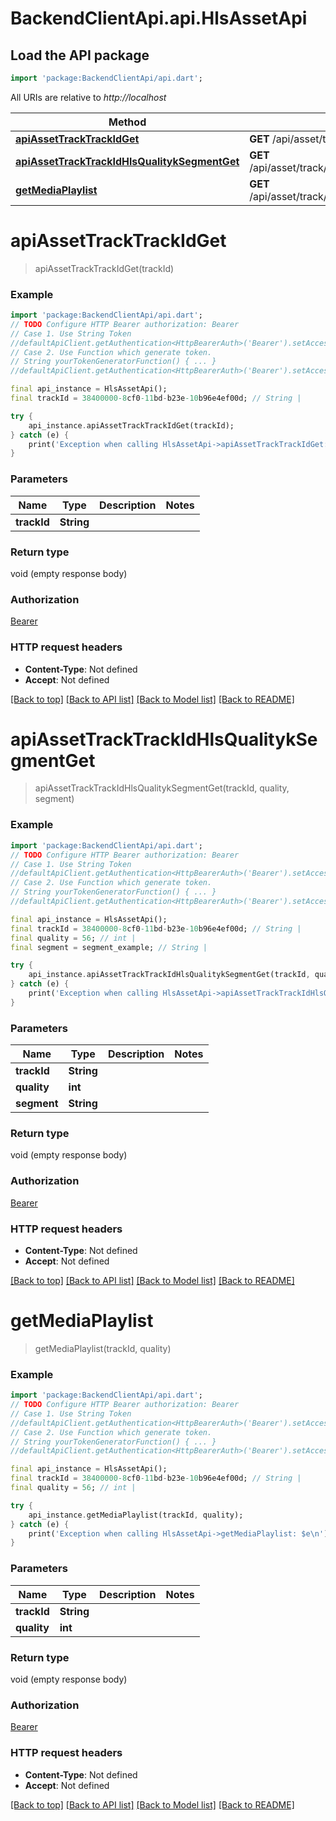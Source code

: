 # BackendClientApi.api.HlsAssetApi

## Load the API package
```dart
import 'package:BackendClientApi/api.dart';
```

All URIs are relative to *http://localhost*

Method | HTTP request | Description
------------- | ------------- | -------------
[**apiAssetTrackTrackIdGet**](HlsAssetApi.md#apiassettracktrackidget) | **GET** /api/asset/track/{trackId} | 
[**apiAssetTrackTrackIdHlsQualitykSegmentGet**](HlsAssetApi.md#apiassettracktrackidhlsqualityksegmentget) | **GET** /api/asset/track/{trackId}/hls/{quality}k/{segment} | 
[**getMediaPlaylist**](HlsAssetApi.md#getmediaplaylist) | **GET** /api/asset/track/{trackId}/hls/{quality}k/playlist.m3u8 | 


# **apiAssetTrackTrackIdGet**
> apiAssetTrackTrackIdGet(trackId)



### Example
```dart
import 'package:BackendClientApi/api.dart';
// TODO Configure HTTP Bearer authorization: Bearer
// Case 1. Use String Token
//defaultApiClient.getAuthentication<HttpBearerAuth>('Bearer').setAccessToken('YOUR_ACCESS_TOKEN');
// Case 2. Use Function which generate token.
// String yourTokenGeneratorFunction() { ... }
//defaultApiClient.getAuthentication<HttpBearerAuth>('Bearer').setAccessToken(yourTokenGeneratorFunction);

final api_instance = HlsAssetApi();
final trackId = 38400000-8cf0-11bd-b23e-10b96e4ef00d; // String | 

try {
    api_instance.apiAssetTrackTrackIdGet(trackId);
} catch (e) {
    print('Exception when calling HlsAssetApi->apiAssetTrackTrackIdGet: $e\n');
}
```

### Parameters

Name | Type | Description  | Notes
------------- | ------------- | ------------- | -------------
 **trackId** | **String**|  | 

### Return type

void (empty response body)

### Authorization

[Bearer](../README.md#Bearer)

### HTTP request headers

 - **Content-Type**: Not defined
 - **Accept**: Not defined

[[Back to top]](#) [[Back to API list]](../README.md#documentation-for-api-endpoints) [[Back to Model list]](../README.md#documentation-for-models) [[Back to README]](../README.md)

# **apiAssetTrackTrackIdHlsQualitykSegmentGet**
> apiAssetTrackTrackIdHlsQualitykSegmentGet(trackId, quality, segment)



### Example
```dart
import 'package:BackendClientApi/api.dart';
// TODO Configure HTTP Bearer authorization: Bearer
// Case 1. Use String Token
//defaultApiClient.getAuthentication<HttpBearerAuth>('Bearer').setAccessToken('YOUR_ACCESS_TOKEN');
// Case 2. Use Function which generate token.
// String yourTokenGeneratorFunction() { ... }
//defaultApiClient.getAuthentication<HttpBearerAuth>('Bearer').setAccessToken(yourTokenGeneratorFunction);

final api_instance = HlsAssetApi();
final trackId = 38400000-8cf0-11bd-b23e-10b96e4ef00d; // String | 
final quality = 56; // int | 
final segment = segment_example; // String | 

try {
    api_instance.apiAssetTrackTrackIdHlsQualitykSegmentGet(trackId, quality, segment);
} catch (e) {
    print('Exception when calling HlsAssetApi->apiAssetTrackTrackIdHlsQualitykSegmentGet: $e\n');
}
```

### Parameters

Name | Type | Description  | Notes
------------- | ------------- | ------------- | -------------
 **trackId** | **String**|  | 
 **quality** | **int**|  | 
 **segment** | **String**|  | 

### Return type

void (empty response body)

### Authorization

[Bearer](../README.md#Bearer)

### HTTP request headers

 - **Content-Type**: Not defined
 - **Accept**: Not defined

[[Back to top]](#) [[Back to API list]](../README.md#documentation-for-api-endpoints) [[Back to Model list]](../README.md#documentation-for-models) [[Back to README]](../README.md)

# **getMediaPlaylist**
> getMediaPlaylist(trackId, quality)



### Example
```dart
import 'package:BackendClientApi/api.dart';
// TODO Configure HTTP Bearer authorization: Bearer
// Case 1. Use String Token
//defaultApiClient.getAuthentication<HttpBearerAuth>('Bearer').setAccessToken('YOUR_ACCESS_TOKEN');
// Case 2. Use Function which generate token.
// String yourTokenGeneratorFunction() { ... }
//defaultApiClient.getAuthentication<HttpBearerAuth>('Bearer').setAccessToken(yourTokenGeneratorFunction);

final api_instance = HlsAssetApi();
final trackId = 38400000-8cf0-11bd-b23e-10b96e4ef00d; // String | 
final quality = 56; // int | 

try {
    api_instance.getMediaPlaylist(trackId, quality);
} catch (e) {
    print('Exception when calling HlsAssetApi->getMediaPlaylist: $e\n');
}
```

### Parameters

Name | Type | Description  | Notes
------------- | ------------- | ------------- | -------------
 **trackId** | **String**|  | 
 **quality** | **int**|  | 

### Return type

void (empty response body)

### Authorization

[Bearer](../README.md#Bearer)

### HTTP request headers

 - **Content-Type**: Not defined
 - **Accept**: Not defined

[[Back to top]](#) [[Back to API list]](../README.md#documentation-for-api-endpoints) [[Back to Model list]](../README.md#documentation-for-models) [[Back to README]](../README.md)

